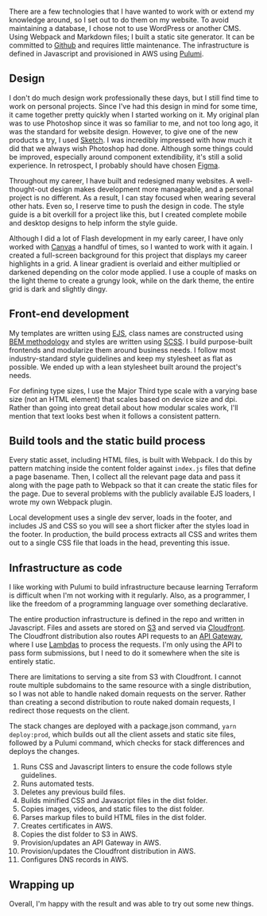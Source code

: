 There are a few technologies that I have wanted to work with or extend my knowledge around, so I set out to do them on my website. To avoid maintaining a database, I chose not to use WordPress or another CMS. Using Webpack and Markdown files; I built a static site generator. It can be committed to [Github](https://github.com/chadaort/personal-site-2022) and requires little maintenance. The infrastructure is defined in Javascript and provisioned in AWS using [Pulumi](https://www.pulumi.com).

## Design
I don't do much design work professionally these days, but I still find time to work on personal projects. Since I've had this design in mind for some time, it came together pretty quickly when I started working on it. My original plan was to use Photoshop since it was so familiar to me, and not too long ago, it was the standard for website design. However, to give one of the new products a try, I used [Sketch](https://www.sketch.com/). I was incredibly impressed with how much it did that we always wish Photoshop had done. Although some things could be improved, especially around component extendibility, it's still a solid experience. In retrospect, I probably should have chosen [Figma](https://www.figma.com/).

Throughout my career, I have built and redesigned many websites. A well-thought-out design makes development more manageable, and a personal project is no different. As a result, I can stay focused when wearing several other hats. Even so, I reserve time to push the design in code. The style guide is a bit overkill for a project like this, but I created complete mobile and desktop designs to help inform the style guide.

Although I did a lot of Flash development in my early career, I have only worked with [Canvas](https://developer.mozilla.org/en-US/docs/Web/API/Canvas_API) a handful of times, so I wanted to work with it again. I created a full-screen background for this project that displays my career highlights in a grid. A linear gradient is overlaid and either multiplied or darkened depending on the color mode applied. I use a couple of masks on the light theme to create a grungy look, while on the dark theme, the entire grid is dark and slightly dingy. 

## Front-end development
My templates are written using [EJS](https://ejs.co/), class names are constructed using [BEM methodology](http://getbem.com/) and styles are written using [SCSS](https://sass-lang.com/). I build purpose-built frontends and modularize them around business needs. I follow most industry-standard style guidelines and keep my stylesheet as flat as possible. We ended up with a lean stylesheet built around the project's needs.

For defining type sizes, I use the Major Third type scale with a varying base size (not an HTML element) that scales based on device size and dpi. Rather than going into great detail about how modular scales work, I'll mention that text looks best when it follows a consistent pattern.

## Build tools and the static build process
Every static asset, including HTML files, is built with Webpack. I do this by pattern matching inside the content folder against `index.js` files that define a page basename. Then, I collect all the relevant page data and pass it along with the page path to Webpack so that it can create the static files for the page. Due to several problems with the publicly available EJS loaders, I wrote my own Webpack plugin. 

Local development uses a single dev server, loads in the footer, and includes JS and CSS so you will see a short flicker after the styles load in the footer. In production, the build process extracts all CSS and writes them out to a single CSS file that loads in the head, preventing this issue.   

## Infrastructure as code
I like working with Pulumi to build infrastructure because learning Terraform is difficult when I'm not working with it regularly. Also, as a programmer, I like the freedom of a programming language over something declarative.

The entire production infrastructure is defined in the repo and written in Javascript. Files and assets are stored on [S3](https://docs.aws.amazon.com/s3/index.html) and served via [Cloudfront](https://docs.aws.amazon.com/cloudfront/index.html). The Cloudfront distribution also routes API requests to an [API Gateway](https://docs.aws.amazon.com/apigateway/index.html), where I use [Lambdas](https://docs.aws.amazon.com/lambda/index.html) to process the requests. I'm only using the API to pass form submissions, but I need to do it somewhere when the site is entirely static. 

There are limitations to serving a site from S3 with Cloudfront. I cannot route multiple subdomains to the same resource with a single distribution, so I was not able to handle naked domain requests on the server. Rather than creating a second distribution to route naked domain requests, I redirect those requests on the client.

The stack changes are deployed with a package.json command, `yarn deploy:prod`, which builds out all the client assets and static site files, followed by a Pulumi command, which checks for stack differences and deploys the changes.


1. ​Runs CSS and Javascript linters to ensure the code follows style guidelines.
1. Runs automated tests.
1. Deletes any previous build files.
1. Builds minified CSS and Javascript files in the dist folder.
1. Copies images, videos, and static files to the dist folder.
1. Parses markup files to build HTML files in the dist folder.
1. Creates certificates in AWS.
1. Copies the dist folder to S3 in AWS.
1. Provision/updates an API Gateway in AWS.
1. Provision/updates the Cloudfront distribution in AWS.
1. Configures DNS records in AWS.

## Wrapping up
Overall, I'm happy with the result and was able to try out some new things.
